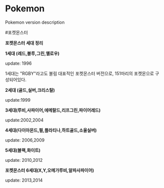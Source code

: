 # Pokemon
Pokemon version description


#포켓몬스터

**포켓몬스터 세대 정리**

**1세대 (레드,블루,그린,옐로우)**

update: 1996

1세대는 "RGBY"라고도 불림
대표적인 포켓몬스터 버전으로, 151마리의 포켓몬으로 구성되어있다.




**2세대 (골드,실버,크리스탈)**

update:1999





**3세대(루비,사파이어,에메랄드,리프그린,파이어레드)**

update:2002,2004





**4세대(다이아몬드,펄,플라티나,하트골드,소울실버)**

update: 2006,2009





**5세대(블랙,화이트)**

update: 2010,2012





**포켓몬스터 6세대(X,Y,오메가루비,알파사파이어)** 

update: 2013,2014




